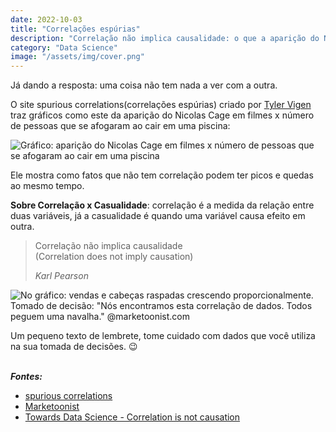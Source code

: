 ```yaml
---
date: 2022-10-03
title: "Correlações espúrias"
description: "Correlação não implica causalidade: o que a aparição do Nicolas Cage em filmes tem a ver com afogamentos em piscinas?"
category: "Data Science"
image: "/assets/img/cover.png"
---
```


Já dando a resposta: uma coisa não tem nada a ver com a outra.

O site spurious correlations(correlações espúrias) criado por <a href="https://www.linkedin.com/in/tyler-vigen/" target="_blank" rel="noopener noreferrer">Tyler Vigen</a> traz gráficos como este da aparição do Nicolas Cage em filmes x número de pessoas que se afogaram ao cair em uma piscina: 

![Gráfico: aparição do Nicolas Cage em filmes x número de pessoas que se afogaram ao cair em uma piscina](/assets/img/nicolas-cage-and-pool.png)

Ele mostra como fatos que não tem correlação podem ter picos e quedas ao mesmo tempo.

**Sobre Correlação x Casualidade**: correlação é a medida da relação entre duas variáveis, já a casualidade é quando uma variável causa efeito em outra. 

<blockquote>  
  <p>Correlação não implica causalidade<br/>
  (Correlation does not imply causation)</p>
  <cite>Karl Pearson</cite>
</blockquote>


![No gráfico: vendas e cabeças raspadas crescendo proporcionalmente. Tomado de decisão: "Nós encontramos esta correlação de dados. Todos peguem uma navalha."​ @marketoonist.com](/assets/img/marketoonist.png)


Um pequeno texto de lembrete, tome cuidado com dados que você utiliza na sua tomada de decisões. 😉 
<br/><br/>

***Fontes:***

- <a href="http://www.tylervigen.com/spurious-correlations" target="_blank" rel="noopener noreferrer">spurious correlations</a>
- <a href="https://towardsdatascience.com/correlation-is-not-causation-ae05d03c1f53" target="_blank" rel="noopener noreferrer">Marketoonist</a>
- <a href="https://marketoonist.com" target="_blank" rel="noopener noreferrer">Towards Data Science - Correlation is not causation</a>
